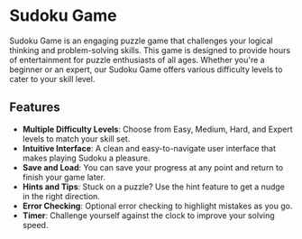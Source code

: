 # Sudoku Game
Sudoku Game is an engaging puzzle game that challenges your logical thinking and problem-solving skills. This game is designed to provide hours of entertainment for puzzle enthusiasts of all ages. Whether you're a beginner or an expert, our Sudoku Game offers various difficulty levels to cater to your skill level.

## Features
- **Multiple Difficulty Levels**: Choose from Easy, Medium, Hard, and Expert levels to match your skill set.
- **Intuitive Interface**: A clean and easy-to-navigate user interface that makes playing Sudoku a pleasure.
- **Save and Load**: You can save your progress at any point and return to finish your game later.
- **Hints and Tips**: Stuck on a puzzle? Use the hint feature to get a nudge in the right direction.
- **Error Checking**: Optional error checking to highlight mistakes as you go.
- **Timer**: Challenge yourself against the clock to improve your solving speed.